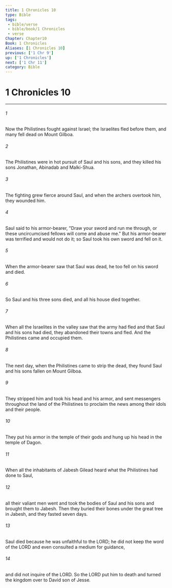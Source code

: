 ```yaml
---
title: 1 Chronicles 10
type: Bible
tags:
 - bible/verse
 - bible/book/1 Chronicles
 - verse
Chapter: Chapter10
Book: 1 Chronicles
Aliases: [1 Chronicles 10]
previous: ['1 Chr 9']
up: ['1 Chronicles']
next: ['1 Chr 11']
category: Bible
---
```

# 1 Chronicles 10

***


###### 1 
Now the Philistines fought against Israel; the Israelites fled before them, and many fell dead on Mount Gilboa. 

###### 2 
The Philistines were in hot pursuit of Saul and his sons, and they killed his sons Jonathan, Abinadab and Malki-Shua. 

###### 3 
The fighting grew fierce around Saul, and when the archers overtook him, they wounded him. 

###### 4 
Saul said to his armor-bearer, "Draw your sword and run me through, or these uncircumcised fellows will come and abuse me." But his armor-bearer was terrified and would not do it; so Saul took his own sword and fell on it. 

###### 5 
When the armor-bearer saw that Saul was dead, he too fell on his sword and died. 

###### 6 
So Saul and his three sons died, and all his house died together. 

###### 7 
When all the Israelites in the valley saw that the army had fled and that Saul and his sons had died, they abandoned their towns and fled. And the Philistines came and occupied them. 

###### 8 
The next day, when the Philistines came to strip the dead, they found Saul and his sons fallen on Mount Gilboa. 

###### 9 
They stripped him and took his head and his armor, and sent messengers throughout the land of the Philistines to proclaim the news among their idols and their people. 

###### 10 
They put his armor in the temple of their gods and hung up his head in the temple of Dagon. 

###### 11 
When all the inhabitants of Jabesh Gilead heard what the Philistines had done to Saul, 

###### 12 
all their valiant men went and took the bodies of Saul and his sons and brought them to Jabesh. Then they buried their bones under the great tree in Jabesh, and they fasted seven days. 

###### 13 
Saul died because he was unfaithful to the LORD; he did not keep the word of the LORD and even consulted a medium for guidance, 

###### 14 
and did not inquire of the LORD. So the LORD put him to death and turned the kingdom over to David son of Jesse. 

